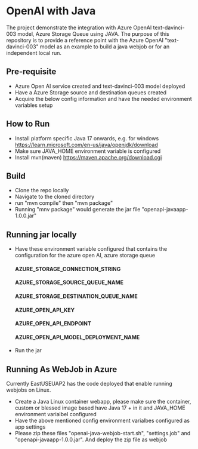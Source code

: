 # OpenAI with Java
The project demonstrate the integration with Azure OpenAI text-davinci-003 model, Azure Storage Queue using JAVA. The purpose of this repository is to provide a reference point with the Azure OpenAI "text-davinci-003" model as an example to build a java webjob or for an independent local run.
## Pre-requisite
- Azure Open AI service created and text-davinci-003 model deployed
- Have a Azure Storage source and destination queues created
- Acquire the below config information and have the needed environment variables setup

## How to Run
- Install platform specific Java 17 onwards, e.g. for windows https://learn.microsoft.com/en-us/java/openjdk/download
- Make sure JAVA_HOME environment variable is configured
- Install mvn(maven) https://maven.apache.org/download.cgi

## Build
- Clone the repo locally
- Navigate to the cloned directory
- run "mvn compile" then "mvn package"
- Running "mnv package" would generate the jar file "openapi-javaapp-1.0.0.jar"
## Running jar locally
- Have these environment variable configured that contains the configuration for the azure open AI, azure storage queue
  #### AZURE_STORAGE_CONNECTION_STRING  
  #### AZURE_STORAGE_SOURCE_QUEUE_NAME
  #### AZURE_STORAGE_DESTINATION_QUEUE_NAME
  #### AZURE_OPEN_API_KEY
  #### AZURE_OPEN_API_ENDPOINT
  #### AZURE_OPEN_API_MODEL_DEPLOYMENT_NAME

- Run the jar

## Running As WebJob in Azure
Currently EastUSEUAP2 has the code deployed that enable running webjobs on Linux. 
 - Create a Java Linux container webapp, please make sure the container, custom or blessed image based have Java 17 + in it and JAVA_HOME environment varialbel configured
 - Have the above mentioned config environment varialbes configured as app settings
 - Please zip these files "openai-java-webjob-start.sh", "settings.job" and "openapi-javaapp-1.0.0.jar". And deploy the zip file as webjob
